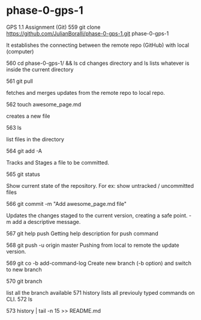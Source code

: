 # phase-0-gps-1
GPS 1.1 Assignment (Git)
  559  git clone https://github.com/JulianBoralli/phase-0-gps-1.git   phase-0-gps-1

It establishes the connecting between the remote repo (GitHub) with local (computer)

  560  cd phase-0-gps-1/ && ls
cd changes directory and ls lists whatever is inside the current directory

  561  git pull

fetches and merges updates from the remote repo to local repo.

  562  touch awesome_page.md

creates a new file

  563  ls

list files in the directory

  564  git add -A

Tracks and Stages a file to be committed.

  565  git status

Show current state of the repository. For ex: show untracked / uncommitted files

  566  git commit -m "Add awesome_page.md file"

Updates the changes staged to the current version, creating a safe point. -m add a descriptive message.

  567  git help push
Getting help description for push command

  568  git push -u origin master
Pushing from local to remote the update version.

  569  git co -b add-command-log
Create new branch (-b option) and switch to new branch

  570  git branch

  list all the branch available
  571  history
  lists all previouly typed commands on CLI.
  572  ls
  
  573  history | tail -n 15 >> README.md 
